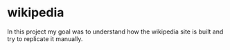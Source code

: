 # wikipedia
In this project my goal was to understand how the wikipedia site is built and try to replicate it manually. 
